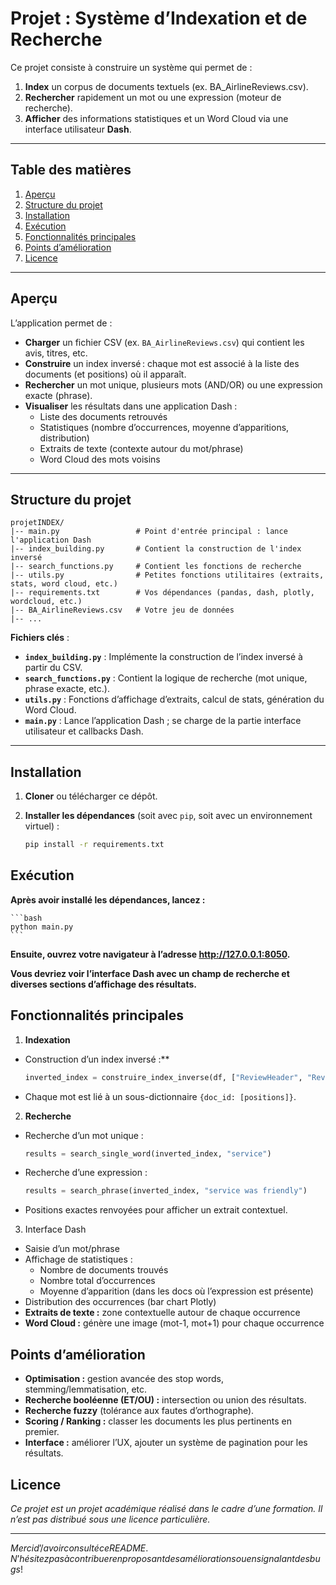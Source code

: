 # Projet : Système d’Indexation et de Recherche

Ce projet consiste à construire un système qui permet de :
1. **Index** un corpus de documents textuels (ex. BA_AirlineReviews.csv).
2. **Rechercher** rapidement un mot ou une expression (moteur de recherche).
3. **Afficher** des informations statistiques et un Word Cloud via une interface utilisateur **Dash**.

---

## Table des matières
1. [Aperçu](#aperçu)
2. [Structure du projet](#structure-du-projet)
3. [Installation](#installation)
4. [Exécution](#exécution)
5. [Fonctionnalités principales](#fonctionnalités-principales)
6. [Points d’amélioration](#points-damélioration)
7. [Licence](#licence)

---

## Aperçu
L’application permet de :
- **Charger** un fichier CSV (ex. `BA_AirlineReviews.csv`) qui contient les avis, titres, etc.  
- **Construire** un index inversé : chaque mot est associé à la liste des documents (et positions) où il apparaît.  
- **Rechercher** un mot unique, plusieurs mots (AND/OR) ou une expression exacte (phrase).  
- **Visualiser** les résultats dans une application Dash : 
  - Liste des documents retrouvés  
  - Statistiques (nombre d’occurrences, moyenne d’apparitions, distribution)  
  - Extraits de texte (contexte autour du mot/phrase)  
  - Word Cloud des mots voisins

---

## Structure du projet

````
projetINDEX/
|-- main.py                 # Point d'entrée principal : lance l'application Dash
|-- index_building.py       # Contient la construction de l'index inversé
|-- search_functions.py     # Contient les fonctions de recherche
|-- utils.py                # Petites fonctions utilitaires (extraits, stats, word cloud, etc.)
|-- requirements.txt        # Vos dépendances (pandas, dash, plotly, wordcloud, etc.)
|-- BA_AirlineReviews.csv   # Votre jeu de données
|-- ...
`````

**Fichiers clés** :  
- **`index_building.py`** : Implémente la construction de l’index inversé à partir du CSV.  
- **`search_functions.py`** : Contient la logique de recherche (mot unique, phrase exacte, etc.).  
- **`utils.py`** : Fonctions d’affichage d’extraits, calcul de stats, génération du Word Cloud.  
- **`main.py`** : Lance l’application Dash ; se charge de la partie interface utilisateur et callbacks Dash.

---

## Installation

1. **Cloner** ou télécharger ce dépôt.  
2. **Installer les dépendances** (soit avec `pip`, soit avec un environnement virtuel) :

   ```bash
   pip install -r requirements.txt
   ```

## Exécution

**Après avoir installé les dépendances, lancez :**

    ```bash
    python main.py
    ```
**Ensuite, ouvrez votre navigateur à l’adresse http://127.0.0.1:8050.**

**Vous devriez voir l’interface Dash avec un champ de recherche et diverses sections d’affichage des résultats.**



## Fonctionnalités principales

1. **Indexation**
- Construction d’un index inversé :**
    ```python
    inverted_index = construire_index_inverse(df, ["ReviewHeader", "ReviewBody"])
    ```
- Chaque mot est lié à un sous-dictionnaire `{doc_id: [positions]}`.

2. **Recherche**

- Recherche d’un mot unique :
    ```python
    results = search_single_word(inverted_index, "service")
    ```
- Recherche d’une expression :
    ```python
    results = search_phrase(inverted_index, "service was friendly")
    ```
- Positions exactes renvoyées pour afficher un extrait contextuel.

3. Interface Dash

- Saisie d’un mot/phrase
- Affichage de statistiques :
   - Nombre de documents trouvés
   - Nombre total d’occurrences
   - Moyenne d’apparition (dans les docs où l’expression est présente)
- Distribution des occurrences (bar chart Plotly)
- **Extraits de texte :** zone contextuelle autour de chaque occurrence
- **Word Cloud :** génère une image (mot-1, mot+1) pour chaque occurrence

## Points d’amélioration
- **Optimisation :** gestion avancée des stop words, stemming/lemmatisation, etc.
- **Recherche booléenne (ET/OU) :** intersection ou union des résultats.
- **Recherche fuzzy** (tolérance aux fautes d’orthographe).
- **Scoring / Ranking :** classer les documents les plus pertinents en premier.
- **Interface :** améliorer l’UX, ajouter un système de pagination pour les résultats.





## Licence

*Ce projet est un projet académique réalisé dans le cadre d’une formation. Il n’est pas distribué sous une licence particulière.*

-----------------------------

$Merci d’/avoir consulté ce README.$
$N’hésitez pas à contribuer en proposant des améliorations ou en signalant des bugs !$

